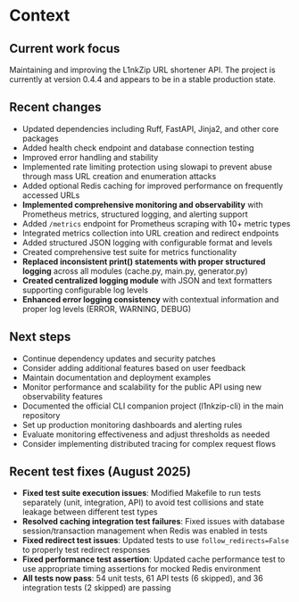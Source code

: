 # Context

## Current work focus
Maintaining and improving the L1nkZip URL shortener API. The project is currently at version 0.4.4 and appears to be in a stable production state.

## Recent changes
- Updated dependencies including Ruff, FastAPI, Jinja2, and other core packages
- Added health check endpoint and database connection testing
- Improved error handling and stability
- Implemented rate limiting protection using slowapi to prevent abuse through mass URL creation and enumeration attacks
- Added optional Redis caching for improved performance on frequently accessed URLs
- **Implemented comprehensive monitoring and observability** with Prometheus metrics, structured logging, and alerting support
- Added `/metrics` endpoint for Prometheus scraping with 10+ metric types
- Integrated metrics collection into URL creation and redirect endpoints
- Added structured JSON logging with configurable format and levels
- Created comprehensive test suite for metrics functionality
- **Replaced inconsistent print() statements with proper structured logging** across all modules (cache.py, main.py, generator.py)
- **Created centralized logging module** with JSON and text formatters supporting configurable log levels
- **Enhanced error logging consistency** with contextual information and proper log levels (ERROR, WARNING, DEBUG)

## Next steps
- Continue dependency updates and security patches
- Consider adding additional features based on user feedback
- Maintain documentation and deployment examples
- Monitor performance and scalability for the public API using new observability features
- Documented the official CLI companion project (l1nkzip-cli) in the main repository
- Set up production monitoring dashboards and alerting rules
- Evaluate monitoring effectiveness and adjust thresholds as needed
- Consider implementing distributed tracing for complex request flows

## Recent test fixes (August 2025)
- **Fixed test suite execution issues**: Modified Makefile to run tests separately (unit, integration, API) to avoid test collisions and state leakage between different test types
- **Resolved caching integration test failures**: Fixed issues with database session/transaction management when Redis was enabled in tests
- **Fixed redirect test issues**: Updated tests to use `follow_redirects=False` to properly test redirect responses
- **Fixed performance test assertion**: Updated cache performance test to use appropriate timing assertions for mocked Redis environment
- **All tests now pass**: 54 unit tests, 61 API tests (6 skipped), and 36 integration tests (2 skipped) are passing
